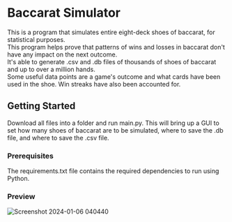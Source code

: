# Baccarat Simulator
This is a program that simulates entire eight-deck shoes of baccarat, for statistical purposes.   
This program helps prove that patterns of wins and losses in baccarat don't have any impact on the next outcome.  
It's able to generate .csv and .db files of thousands of shoes of baccarat and up to over a million hands.  
Some useful data points are a game's outcome and what cards have been used in the shoe. Win streaks have also been accounted for. 

## Getting Started
Download all files into a folder and run main.py. This will bring up a GUI to set how many shoes of baccarat are to be simulated, where to save the .db file, and where to save the .csv file.

### Prerequisites
The requirements.txt file contains the required dependencies to run using Python.  

### Preview

![Screenshot 2024-01-06 040440](https://github.com/stevenhalverson/baccarat_simulator/assets/26512171/a80fc022-87be-4107-a270-d3601b845fdd)

